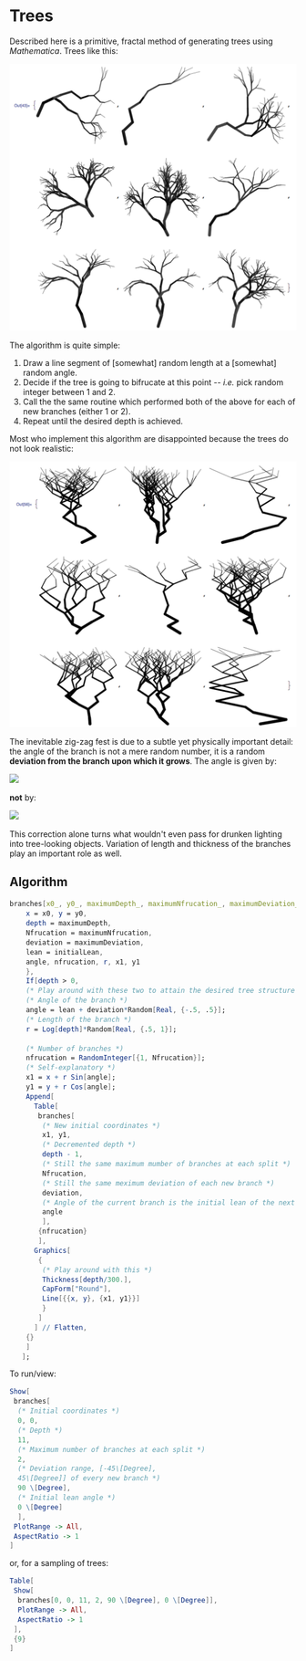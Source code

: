 # Trees
Described here is a primitive, fractal method of generating trees using *Mathematica*.  Trees like this:

![](trees.png)

The algorithm is quite simple:

1. Draw a line segment of [somewhat] random length at a [somewhat] random angle.
1. Decide if the tree is going to bifrucate at this point -- *i.e.* pick random integer between 1 and 2.
1. Call the the same routine which performed both of the above for each of new branches (either 1 or 2).
1. Repeat until the desired depth is achieved.

Most who implement this algorithm are disappointed because the trees do not look realistic:

![](bad_trees.png)

The inevitable zig-zag fest is due to a subtle yet physically important detail: the angle of the branch is not a mere random number, it is a random **deviation from the branch upon which it grows**.  The angle is given by:

![](https://chart.googleapis.com/chart?cht=tx&chl=\\theta_n%20=%20\\theta_{n-1}%20%2b%20random(-\\alpha,%20\\alpha))

**not** by:

![](https://chart.googleapis.com/chart?cht=tx&chl=\\theta_n%20=%20random(-\\alpha,%20\\alpha))

This correction alone turns what wouldn't even pass for drunken lighting into tree-looking objects.  Variation of length and thickness of the branches play an important role as well.

## Algorithm
```Mathematica
branches[x0_, y0_, maximumDepth_, maximumNfrucation_, maximumDeviation_, initialLean_] := Module[{
    x = x0, y = y0,
    depth = maximumDepth,
    Nfrucation = maximumNfrucation,
    deviation = maximumDeviation,
    lean = initialLean,
    angle, nfrucation, r, x1, y1
    },
    If[depth > 0,
    (* Play around with these two to attain the desired tree structure *)
    (* Angle of the branch *)
    angle = lean + deviation*Random[Real, {-.5, .5}];
    (* Length of the branch *)
    r = Log[depth]*Random[Real, {.5, 1}];
    
    (* Number of branches *)
    nfrucation = RandomInteger[{1, Nfrucation}];
    (* Self-explanatory *)
    x1 = x + r Sin[angle];
    y1 = y + r Cos[angle];
    Append[
      Table[
       branches[
        (* New initial coordinates *)
        x1, y1,
        (* Decremented depth *)
        depth - 1,
        (* Still the same maximum mumber of branches at each split *)
        Nfrucation,
        (* Still the same meximum deviation of each new branch *)
        deviation,
        (* Angle of the current branch is the initial lean of the next branch *)
        angle
        ],
       {nfrucation}
       ],
      Graphics[
       {
        (* Play around with this *)
        Thickness[depth/300.],
        CapForm["Round"],
        Line[{{x, y}, {x1, y1}}]
        }
       ]
      ] // Flatten,
    {}
    ]
   ];
```
To run/view:

```Mathematica
Show[
 branches[
  (* Initial coordinates *)
  0, 0,
  (* Depth *)
  11,
  (* Maximum number of branches at each split *)
  2,
  (* Deviation range, [-45\[Degree], 
  45\[Degree]] of every new branch *)
  90 \[Degree],
  (* Initial lean angle *)
  0 \[Degree]
  ],
 PlotRange -> All,
 AspectRatio -> 1
]
```
or, for a sampling of trees:

```Mathematica
Table[
 Show[
  branches[0, 0, 11, 2, 90 \[Degree], 0 \[Degree]],
  PlotRange -> All,
  AspectRatio -> 1
 ],
 {9}
]
```
